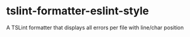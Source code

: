 # tslint-formatter-eslint-style
A TSLint formatter that displays all errors per file with line/char position
